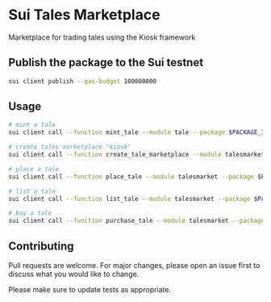 # Sui Tales Marketplace

Marketplace for trading tales using the Kiosk framework

## Publish the package to the Sui testnet
```bash
sui client publish --gas-budget 100000000
```

## Usage

```bash
# mint a tale
sui client call --function mint_tale --module tale --package $PACKAGE_ID --args $AUTHOR $TITLE $CATEGORY $STORY --gas-budget 10000000

# create tales marketplace "kiosk"
sui client call --function create_tale_marketplace --module talesmarket --package $PACKAGE_ID --gas-budget 10000000

# place a tale
sui client call --function place_tale --module talesmarket --package $PACKAGE_ID --args $KIOSK_ID $KIOSKOWNERCAP_ID $TALE_ID --type-args $TYPE_ARGS --gas-budget 10000000

# list a tale
sui client call --function list_tale --module talesmarket --package $PACKAGE_ID --args $KIOSK_ID $KIOSKOWNERCAP_ID $TALE_ID $PRICE --type-args $TYPE_ARGS --gas-budget 10000000

# buy a tale 
sui client call --function purchase_tale --module talesmarket --package $PACKAGE_ID --args $KIOSK_ID $KIOSKOWNERCAP_ID $TALE_ID $PAYMENT_ID --type-args $TYPE_ARGS --gas-budget 10000000
```

## Contributing

Pull requests are welcome. For major changes, please open an issue first
to discuss what you would like to change.

Please make sure to update tests as appropriate.
